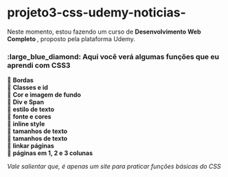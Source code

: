 # projeto3-css-udemy-noticias-
Neste momento, estou fazendo um curso de <b> Desenvolvimento Web Completo </b>, proposto pela plataforma Udemy.

<h3><b> :large_blue_diamond: Aqui você verá algumas funções que eu aprendi com CSS3 </b></h3>


:small_blue_diamond: <b>Bordas</b> <br>
:small_blue_diamond: <b>Classes e id</b>  <br>
:small_blue_diamond: <b>Cor e imagem de fundo</b>  <br>
:small_blue_diamond: <b>Div e Span</b>  <br>
:small_blue_diamond: <b>estilo de texto</b>  <br>
:small_blue_diamond: <b>fonte e cores</b>  <br>
:small_blue_diamond: <b>inline style</b>  <br>
:small_blue_diamond: <b>tamanhos de texto</b>  <br>
:small_blue_diamond: <b>tamanhos de texto</b>  <br>
:small_blue_diamond: <b>linkar páginas</b>  <br>
:small_blue_diamond: <b>páginas em 1, 2 e 3 colunas</b>  <br>

<em>Vale salientar que, é apenas um site para praticar funções básicas do CSS</em>

